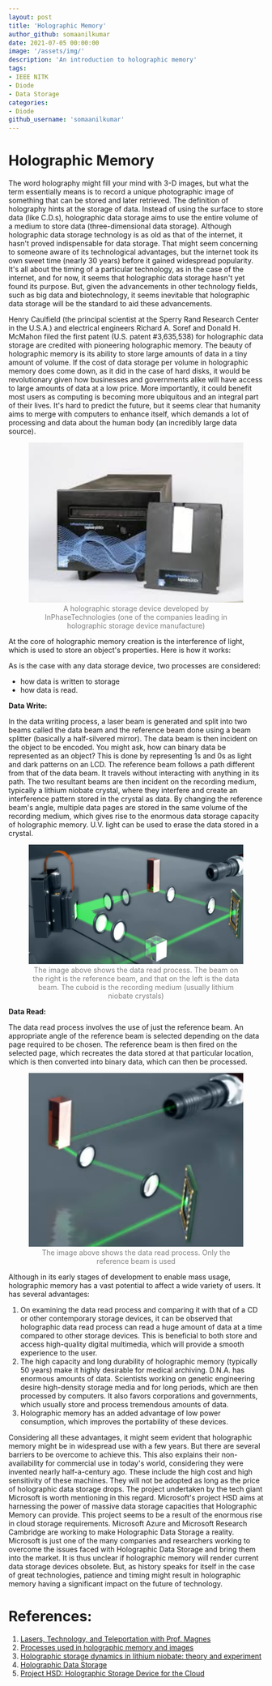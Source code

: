 ```yaml
---
layout: post
title: 'Holographic Memory'
author_github: somaanilkumar
date: 2021-07-05 00:00:00
image: '/assets/img/'
description: 'An introduction to holographic memory'
tags:
- IEEE NITK
- Diode
- Data Storage
categories:
- Diode
github_username: 'somaanilkumar'
---
```


# Holographic Memory
The word holography might fill your mind with 3-D images, but what the
term essentially means is to record a unique photographic image of
something that can be stored and later retrieved. The definition of
holography hints at the storage of data. Instead of using the surface to
store data (like C.D.s), holographic data storage aims to use the entire
volume of a medium to store data (three-dimensional data storage).
Although holographic data storage technology is as old as that of the
internet, it hasn't proved indispensable for data storage. That might
seem concerning to someone aware of its technological advantages, but
the internet took its own sweet time (nearly 30 years) before it gained
widespread popularity. It's all about the timing of a particular
technology, as in the case of the internet, and for now, it seems that
holographic data storage hasn't yet found its purpose. But, given the
advancements in other technology fields, such as big data and
biotechnology, it seems inevitable that holographic data storage will be
the standard to aid these advancements.

Henry Caulfield (the principal scientist at the Sperry Rand Research
Center in the U.S.A.) and electrical engineers Richard A. Soref and
Donald H. McMahon filed the first patent (U.S. patent \#3,635,538) for
holographic data storage are credited with pioneering holographic
memory. The beauty of holographic memory is its ability to store large
amounts of data in a tiny amount of volume. If the cost of data storage
per volume in holographic memory does come down, as it did in the case
of hard disks, it would be revolutionary given how businesses and
governments alike will have access to large amounts of data at a low
price. More importantly, it could benefit most users as computing is
becoming more ubiquitous and an integral part of their lives. It's hard
to predict the future, but it seems clear that humanity aims to merge
with computers to enhance itself, which demands a lot of processing and
data about the human body (an incredibly large data source).

<figure class="image" style="text-align: center; color: gray;"><img src="/blog/assets/img/holographic-memory/image1.png" alt="image1">A holographic storage device developed by InPhaseTechnologies (one of the companies leading in holographic storage device manufacture)</figure>

At the core of holographic memory creation is the interference of light,
which is used to store an object's properties. Here is how it works:

As is the case with any data storage device, two processes are
considered: 
- how data is written to storage  
- how data is read.

**Data Write:**

In the data writing process, a laser beam is generated and split into
two beams called the data beam and the reference beam done using a beam
splitter (basically a half-silvered mirror). The data beam is then
incident on the object to be encoded. You might ask, how can binary data
be represented as an object? This is done by representing 1s and 0s as
light and dark patterns on an LCD. The reference beam follows a path
different from that of the data beam. It travels without interacting
with anything in its path. The two resultant beams are then incident on
the recording medium, typically a lithium niobate crystal, where they
interfere and create an interference pattern stored in the crystal as
data. By changing the reference beam's angle, multiple data pages are
stored in the same volume of the recording medium, which gives rise to
the enormous data storage capacity of holographic memory. U.V. light can
be used to erase the data stored in a crystal.

<figure class="image" style="text-align: center; color: gray;"><img src="/blog/assets/img/holographic-memory/image2.png" alt="image2">The image above shows the data read process. The beam on the right is the reference beam, and that on the left is the data beam. The cuboid is the recording medium (usually lithium niobate crystals)</figure>


**Data Read:**

The data read process involves the use of just the reference beam. An
appropriate angle of the reference beam is selected depending on the
data page required to be chosen. The reference beam is then fired on the
selected page, which recreates the data stored at that particular
location, which is then converted into binary data, which can then be
processed.

<figure class="image" style="text-align: center; color: gray;"><img src="/blog/assets/img/holographic-memory/image3.png" alt="image3">The image above shows the data read process. Only the reference beam is used</figure>

Although in its early stages of development to enable mass usage,
holographic memory has a vast potential to affect a wide variety of
users. It has several advantages:

1. On examining the data read process and comparing it with that of a CD
or other contemporary storage devices, it can be observed that
holographic data read process can read a huge amount of data at a time
compared to other storage devices. This is beneficial to both store and
access high-quality digital multimedia, which will provide a smooth
experience to the user.
2. The high capacity and long durability of holographic memory
(typically 50 years) make it highly desirable for medical archiving.
D.N.A. has enormous amounts of data. Scientists working on genetic
engineering desire high-density storage media and for long periods,
which are then processed by computers. It also favors corporations and
governments, which usually store and process tremendous amounts of data.
3. Holographic memory has an added advantage of low power consumption,
which improves the portability of these devices.

Considering all these advantages, it might seem evident that holographic
memory might be in widespread use with a few years. But there are
several barriers to be overcome to achieve this. This also explains
their non-availability for commercial use in today's world, considering
they were invented nearly half-a-century ago. These include the high
cost and high sensitivity of these machines. They will not be adopted as
long as the price of holographic data storage drops. The project undertaken by the tech giant Microsoft is worth mentioning in this regard. Microsoft's project HSD aims at harnessing the power of massive data storage capacities that Holographic Memory can provide. This project seems to be a result of the enormous rise in cloud storage requirements. Microsoft Azure and Microsoft Research Cambridge are working to make Holographic Data Storage a reality. Microsoft is just one of the many companies and
researchers working to overcome the issues faced with Holographic Data Storage and bring them into the
market. It is thus unclear if holographic memory will render current data storage devices
obsolete. But, as history speaks for itself in the case of great
technologies, patience and timing might result in holographic memory
having a significant impact on the future of technology.

# References:

1. [Lasers, Technology, and Teleportation with Prof. Magnes](https://pages.vassar.edu/ltt/?p=998)
2. [Processes used in holographic memory and images](https://www.youtube.com/)
3. [Holographic storage dynamics in lithium niobate: theory and experiment](https://www.osapublishing.org/josab/ViewMedia.cfm?uri=josab-13-11-2513&seq=0&guid=3ba83cfd-d0a1-8422-199d-0ddca4145945)
4. [Holographic Data Storage](https://en.wikipedia.org/wiki/Holographic\_data\_storage)
5. [Project HSD: Holographic Storage Device for the Cloud](https://www.microsoft.com/en-us/research/project/hsd/)
